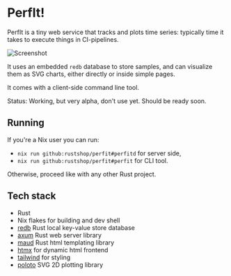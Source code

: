 # PerfIt!

PerfIt is a tiny web service that tracks and plots time series:
typically time it takes to execute things in CI-pipelines.

![Screenshot](https://i.imgur.com/dHYwwlD.png)


It uses an embedded `redb` database to store samples, and can visualize
them as SVG charts, either directly or inside simple pages.

It comes with a client-side command line tool.

Status: Working, but very alpha, don't use yet. Should be ready soon.

## Running

If you're a Nix user you can run:

* `nix run github:rustshop/perfit#perfitd` for server side,
* `nix run github:rustshop/perfit#perfit` for CLI tool.

Otherwise, proceed like with any other Rust project.

## Tech stack

* Rust
* Nix flakes for building and dev shell
* [redb](https://github.com/cberner/redb) Rust local key-value store database
* [axum](https://github.com/tokio-rs/axum) Rust web server library
* [maud](https://github.com/lambda-fairy/maud) Rust html templating library
* [htmx](https://htmx.org/) for dynamic html frontend
* [tailwind](https://tailwindcss.com/) for styling
* [poloto](https://github.com/tiby312/poloto-project) SVG 2D plotting library
